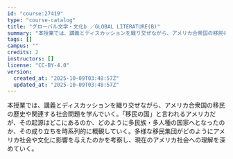 ```yaml
---
id: "course:27419"
type: "course-catalog"
title: "グローバル文学・文化b ／GLOBAL LITERATURE(B)"
summary: "本授業では、講義とディスカッションを織り交ぜながら、アメリカ合衆国の移民の歴史や関連する社会問題を学んでいく。「移民の国」と言われるアメリカだが、その起源はどこにあるのか、どのように多民族・多人種の国家へとなったのか、その成り立ちを時系列的…"
tags: []
campus: ""
credits: 2
instructors: []
license: "CC-BY-4.0"
version:
  created_at: "2025-10-09T03:48:57Z"
  updated_at: "2025-10-09T03:48:57Z"
---
```

本授業では、講義とディスカッションを織り交ぜながら、アメリカ合衆国の移民の歴史や関連する社会問題を学んでいく。「移民の国」と言われるアメリカだが、その起源はどこにあるのか、どのように多民族・多人種の国家へとなったのか、その成り立ちを時系列的に概観していく。多様な移民集団がどのようにアメリカ社会や文化に影響を与えたのかを考察し、現在のアメリカ社会への理解を深めていく。

